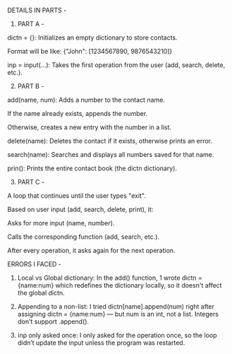 DETAILS IN PARTS -

 1) PART A - 

 dictn = {}: Initializes an empty dictionary to store contacts.

Format will be like: {"John": [1234567890, 9876543210]}

inp = input(...): Takes the first operation from the user (add, search, delete, etc.).

 2) PART B - 

 add(name, num): Adds a number to the contact name.

If the name already exists, appends the number.

Otherwise, creates a new entry with the number in a list.

delete(name): Deletes the contact if it exists, otherwise prints an error.

search(name): Searches and displays all numbers saved for that name.

prin(): Prints the entire contact book (the dictn dictionary).

 3) PART C -

 A loop that continues until the user types "exit".

Based on user input (add, search, delete, print), it:

Asks for more input (name, number).

Calls the corresponding function (add, search, etc.).

After every operation, it asks again for the next operation.

ERRORS I FACED -
 
1) Local vs Global dictionary:
In the add() function, 1 wrote dictn = {name:num} which redefines the dictionary locally, so it doesn't affect the global dictn.

2) Appending to a non-list:
I tried dictn[name].append(num) right after assigning dictn = {name:num} — but num is an int, not a list. Integers don’t support .append().

3) inp only asked once:
I only asked for the operation once, so the loop didn’t update the input unless the program was restarted.
